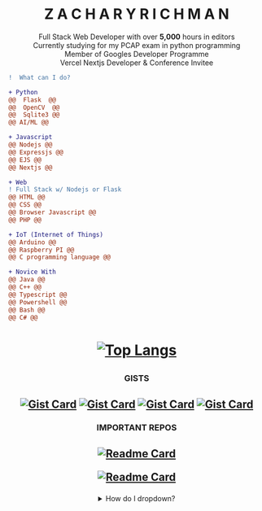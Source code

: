 <h1 align="center">
Z A C H A R Y   R I C H M A N
</h1>
<p align="center">
 Full Stack Web Developer with over <strong>5,000</strong> hours in editors<br /> Currently studying for my PCAP exam in python programming<br />Member of Googles Developer Programme<br />Vercel Nextjs Developer & Conference Invitee
</p>

```diff
!  What can I do?

+ Python
@@  Flask  @@
@@  OpenCV  @@
@@  Sqlite3 @@
@@ AI/ML @@

+ Javascript
@@ Nodejs @@
@@ Expressjs @@
@@ EJS @@
@@ Nextjs @@

+ Web
! Full Stack w/ Nodejs or Flask
@@ HTML @@
@@ CSS @@
@@ Browser Javascript @@
@@ PHP @@

+ IoT (Internet of Things)
@@ Arduino @@
@@ Raspberry PI @@
@@ C programming language @@

+ Novice With
@@ Java @@
@@ C++ @@
@@ Typescript @@
@@ Powershell @@
@@ Bash @@
@@ C# @@
```

<h1 align="center">
 
 [![Top Langs](https://github-readme-stats.vercel.app/api/top-langs/?username=NebulousCalm)](https://github.com/anuraghazra/github-readme-stats)
 
</h1>

<h3 align="center">GISTS</h3>

<h2 align="center">
 
[![Gist Card](https://github-readme-stats.vercel.app/api/gist?id=c082bb7a0f017136a5049567d41baae5)](https://gist.github.com/NebulousCalm/c082bb7a0f017136a5049567d41baae5)
[![Gist Card](https://github-readme-stats.vercel.app/api/gist?id=e1165d83121ff47cce60564490882308)](https://gist.github.com/NebulousCalm/e1165d83121ff47cce60564490882308)
[![Gist Card](https://github-readme-stats.vercel.app/api/gist?id=22ae7ea74c2ec0acf6ed98295f3b5de9)](https://gist.github.com/NebulousCalm/22ae7ea74c2ec0acf6ed98295f3b5de9)
[![Gist Card](https://github-readme-stats.vercel.app/api/gist?id=1c5ec10619cc5685a5825654cbf76ba7)](https://gist.github.com/NebulousCalm/1c5ec10619cc5685a5825654cbf76ba7)

</h2>

<h3 align="center">IMPORTANT REPOS</h3>

<h2 align="center">
 
[![Readme Card](https://github-readme-stats.vercel.app/api/pin/?username=NebulousCalm&repo=utils)](https://github.com/NebulousCalm/utils)

[![Readme Card](https://github-readme-stats.vercel.app/api/pin/?username=Stardust-Industries&repo=Education)](https://github.com/Stardust-Industries/Education)

</h2>
<details align="center">
 <summary>How do I dropdown?</summary>
<br>
magic 
</details>
